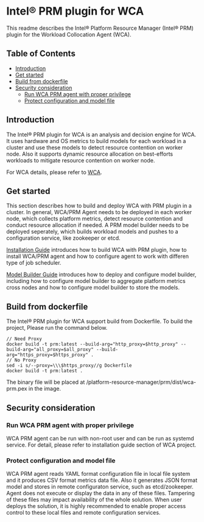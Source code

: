 # Intel® PRM plugin for WCA

This readme describes the Intel® Platform Resource Manager (Intel® PRM) plugin
for the Workload Collocation Agent (WCA).

## Table of Contents

- [Introduction](#Introduction)
- [Get started](#Get-started)
- [Build from dockerfile](#Build-from-dockerfile)
- [Security consideration](#Security-consideration)
  - [Run WCA PRM agent with proper privilege](#Run-WCA-PRM-agent-with-proper-privilege)
  - [Protect configuration and model file](#Protect-configuration-and-model-file)


## Introduction

The Intel® PRM plugin for WCA is an analysis and decision engine for WCA. It uses hardware and OS
metrics to build models for each workload in a cluster and use these models to detect resource 
contention on worker node. Also it supports dynamic resource allocation on best-efforts workloads 
to mitigate resource contention on worker node.

For WCA details, please refer to [WCA](https://github.com/intel/workload-collocation-agent).

## Get started

This section describes how to build and deploy WCA with PRM plugin in a cluster. In general, WCA/PRM
Agent needs to be deployed in each worker node, which collects platform metrics, detect resource 
contention and conduct resource allocation if needed. A PRM model builder needs to be deployed 
seperately, which builds workload models and pushes to a configuration service, like zookeeper or etcd.      

[Installation Guide](doc/install.md) introduces how to build WCA with PRM plugin, how to install 
WCA/PRM agent and how to configure agent to work with differen type of job scheduler.

[Model Builder Guide](doc/model.md) introduces how to deploy and configure model builder, including
how to configure model builder to aggregate platform metrics cross nodes and how to configure model
builder to store the models. 

## Build from dockerfile
The Intel® PRM plugin for WCA support build from Dockerfile. To build the project, Please run the command below.
```
// Need Proxy
docker build -t prm:latest --build-arg="http_proxy=$http_proxy" --build-arg="all_proxy=$all_proxy" --build-arg="https_proxy=$https_proxy" .
// No Proxy
sed -i s/--proxy=\\\$https_proxy//g Dockerfile
docker build -t prm:latest .

```
The binary file will be placed at /platform-resource-manager/prm/dist/wca-prm.pex in the image.

## Security consideration 

### Run WCA PRM agent with proper privilege 

WCA PRM agent can be run with non-root user and can be run as systemd service. 
For detail, please refer to installation guide section of WCA project.

### Protect configuration and model file

WCA PRM agent reads YAML format configuration file in local file system and it produces CSV format metrics
data file. Also it generates JSON format model and stores in remote configuraton service, such as etcd/zookeeper. 
Agent does not execute or display the data in any of these files. Tampering of these files may impact availability 
of the whole solution. When user deploys the solution, it is highly recommended to enable proper access control to 
these local files and remote configuration services.
